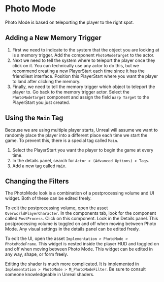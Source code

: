 # Photo Mode

Photo Mode is based on teleporting the player to the right spot.

## Adding a New Memory Trigger

1. First we need to indicate to the system that the object you are looking at is a memory trigger. Add the component `PhotoModeTarget` to the actor.
1. Next we need to tell the system where to teleport the player once they click on it. You can technically use any actor to do this, but we recommend creating a new PlayerStart each time since it has the friendliest interface. Position this PlayerStart where you want the player to land after clicking the memory.
1. Finally, we need to tell the memory trigger which object to teleport the player to. Go back to the memory trigger actor. Select the `PhotoModeTarget` component and assign the field `Warp Target` to the PlayerStart you just created.

## Using the `Main` Tag

Because we are using multiple player starts, Unreal will assume we want to randomly place the player into a different place each time we start the game. To prevent this, there is a special tag called `Main`.

1. Select the PlayerStart you want the player to begin the game at every time.
1. In the details panel, search for `Actor > (Advanced Options) > Tags`.
1. Add a new tag called `Main`.

## Changing the Filters

The PhotoMode look is a combination of a postprocessing volume and UI widget. Both of these can be edited freely.

To edit the postprocessing volume, open the asset `OverworldPlayerCharacter`. In the components tab, look for the component called `PostProcess`. Click on this component. Look in the Details panel. This postprocessing volume is toggled on and off when moving between Photo Mode. Any visual settings in the details panel can be edited freely.

To edit the UI, open the asset `Implementation > PhotoMode > PhotoModeFrame`. This widget is nested inside the player HUD and toggled on and off when moving between Photo Mode. This widget can be edited in any way, shape, or form freely.

Editing the shader is much more complicated. It is implemented in `Implementation > PhotoMode > M_PhotoModeFilter`. Be sure to consult someone knowledgeable in Unreal shaders.